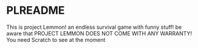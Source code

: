 # PLREADME
This is project Lemmon! an endless survival game with funny stuff! 
be aware that PROJECT LEMMON DOES NOT COME WITH ANY WARRANTY!
You need Scratch to see at the moment
